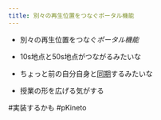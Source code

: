```yaml
---
title: 別々の再生位置をつなぐポータル機能
---
```


* 別々の再生位置をつなぐ*ポータル機能*

* 10s地点と50s地点がつながるみたいな

* ちょっと前の自分自身と[同期](%E5%90%8C%E6%9C%9F.md)するみたいな

* 授業の形を広げる気がする

\#実装するかも #pKineto
